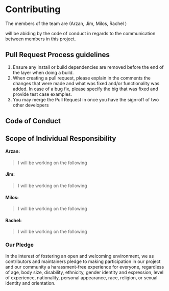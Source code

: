 # Contributing

The members of the team  are (Arzan, Jim, Milos, Rachel )

will be abiding by the code of conduct in regards to the communication between members in this project.   

[code of conduct]: https://github.com/UBC-MDS/exploreR/blob/master/CONDUCT.md


## Pull Request Process guidelines

1. Ensure any install or build dependencies are removed before the end of the layer when doing a
   build.
2. When creating a pull request, please explain in the comments the changes that were made and what was fixed and/or functionality was added. In case of a bug fix, please specify the big that was fixed and provide test case examples.
3. You may merge the Pull Request in once you have the sign-off of two other developers

## Code of Conduct

[code of conduct]: https://github.com/UBC-MDS/exploreR/blob/master/CONDUCT.md

## Scope of Individual Responsibility

#### Arzan:

> I will be working on the following

#### Jim:

> I will be working on the following

#### Milos:

> I will be working on the following

#### Rachel:

> I will be working on the following



### Our Pledge

In the interest of fostering an open and welcoming environment, we as
contributors and maintainers pledge to making participation in our project and
our community a harassment-free experience for everyone, regardless of age, body
size, disability, ethnicity, gender identity and expression, level of experience,
nationality, personal appearance, race, religion, or sexual identity and
orientation.
